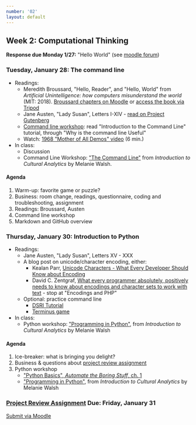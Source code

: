 ```yaml
---
number: '02'
layout: default
---
```


## Week 2: Computational Thinking

**Response due Monday 1/27:** "Hello World" (see [moodle forum](https://moodle.brynmawr.edu/mod/forum/discuss.php?d=67411))

### Tuesday, January 28: The command line

- Readings:
    - Meredith Broussard, "Hello, Reader", and "Hello, World" from *Artificial Unintelligence: how computers misunderstand the world* (MIT: 2018). [Broussard chapters on Moodle](https://moodle.brynmawr.edu/course/view.php?id=7812#section-2) or [access the book via Tripod](https://www.gutenberg.org/cache/epub/946/pg946-images.html)
    - Jane Austen, "Lady Susan", Letters I-XIV - [read on Project Gutenberg](https://www.gutenberg.org/ebooks/946)
    - [Command line workshop](https://digbmc.github.io/command-line/): read "Introduction to the Command Line" tutorial, through "Why is the command line Useful"
    - Watch: [1968 "Mother of All Demos" video](https://www.youtube.com/watch?v=B6rKUf9DWRI) (6 min.)
- In class:
    - Discussion
    - Command Line Workshop: ["The Command Line"](https://melaniewalsh.github.io/Intro-Cultural-Analytics/01-Command-Line/01-The-Command-Line.html#where-do-i-find-the-command-line) from *Introduction to Cultural Analytics* by Melanie Walsh.

#### Agenda

1. Warm-up: favorite game or puzzle?
2. Business: room change, readings, questionnaire, coding and troubleshooting, assignment
3. Readings: Broussard, Austen
4. Command line workshop
5. Markdown and GitHub overview

### Thursday, January 30: Introduction to Python

- Readings:
    - Jane Austen, "Lady Susan", Letters XV - XXX
    - A blog post on unicode/character encoding, either:
        - Kealan Parr, [Unicode Characters - What Every Developer Should Know about Encoding](https://www.freecodecamp.org/news/everything-you-need-to-know-about-encoding/)
        - David C. Zentgraf, [What every programmer absolutely, positively needs to know about encodings and character sets to work with text](http://kunststube.net/encoding/) - stop at "Encodings and PHP"
    - Optional: practice command line
      - [DSRI Tutorial](https://digbmc.github.io/command-line/)
      - [Terminus game](https://web.mit.edu/mprat/Public/web/Terminus/Web/main.html)
- In class:
    - Python workshop: ["Programming in Python"](https://melaniewalsh.github.io/Intro-Cultural-Analytics/02-Python/00-Python.html), from *Introduction to Cultural Analytics* by Melanie Walsh

#### Agenda

1. Ice-breaker: what is bringing you delight?
2. Business & questions about [project review assignment](../assignments/review.md)
3. Python workshop
   - ["Python Basics", *Automate the Boring Stuff*, ch. 1](https://automatetheboringstuff.com/2e/chapter1/)
   - ["Programming in Python"](https://melaniewalsh.github.io/Intro-Cultural-Analytics/02-Python/00-Python.html), from *Introduction to Cultural Analytics* by Melanie Walsh

### [Project Review Assignment](../assignments/review.md) Due: Friday, January 31

[Submit via Moodle](https://moodle.brynmawr.edu/mod/assign/view.php?id=351406)